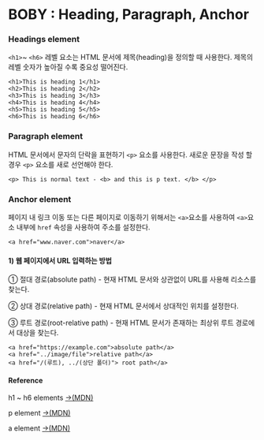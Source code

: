 # BOBY : Heading, Paragraph, Anchor

### Headings element 

`<h1>`~ `<h6>` 레벨 요소는 HTML 문서에 제목\(heading\)을 정의할 때 사용한다.  제목의 레벨 숫자가 높아질 수록 중요성 떨어진다.

```markup
<h1>This is heading 1</h1>
<h2>This is heading 2</h2>
<h3>This is heading 3</h3>
<h4>This is heading 4</h4>
<h5>This is heading 5</h5>
<h6>This is heading 6</h6> 
```

### Paragraph element 

HTML 문서에서 문자의 단락을 표현하기 `<p>` 요소를 사용한다. 새로운 문장을 작성 할 경우 `<p>` 요소를 새로 선언해야 한다.

```markup
<p> This is normal text - <b> and this is p text. </b> </p>
```

### Anchor element 

페이지 내 링크 이동 또는 다른 페이지로 이동하기 위해서는 `<a>`요소를 사용하여 `<a>`요소 내부에 `href` 속성을 사용하여 주소를 설정한다.

```markup
<a href="www.naver.com">naver</a>
```

#### 1\) 웹 페이지에서 URL 입력하는 방법

① 절대 경로\(absolute path\) - 현재 HTML 문서와 상관없이 URL를 사용해 리소스를 찾는다.

② 상대 경로\(relative path\) - 현재 HTML 문서에서 상대적인 위치를 설정한다.

③ 루트 경로\(root-relative path\) - 현재 HTML 문서가 존재하는 최상위 루트 경로에서 대상을 찾는다.

```markup
<a href="https://example.com">absolute path</a>
<a href="../image/file">relative path</a>
<a href="/(루트), ../(상단 폴더)"> root path</a>
```

#### Reference

h1 ~ h6 elements [→\(MDN\)](https://developer.mozilla.org/en-US/docs/Web/HTML/Element/Heading_Elements)

p element [→\(MDN\)](https://developer.mozilla.org/en-US/docs/Web/HTML/Element/p)

a element [→\(MDN\)](https://developer.mozilla.org/en-US/docs/Web/HTML/Element/a)







